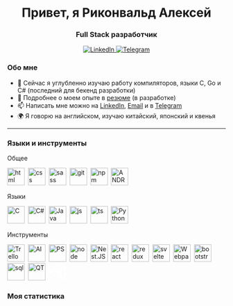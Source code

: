 <div id="name" align="center">
     <h1>Привет, я Риконвальд Алексей</h1>
     <h3>Full Stack разработчик</h3>
 </div>
 
 <div id="socials" align="center">
     <a href="https://www.linkedin.com/in/%D0%B0%D0%BB%D0%B5%D0%BA%D1%81%D0%B5%D0%B9-%D1%80%D0%B8%D0%BA%D0%BE%D0%BD%D0%B2%D0%B0%D0%BB%D1%8C%D0%B4-06b4ba208/?lipi=urn%3Ali%3Apage%3Ad_flagship3_people%3BkZhpJhQ3R0S26kzsAnLS7w%3D%3D">
     <img src="https://img.shields.io/badge/LinkedIn-blue?style=for-the-badge&logo=linkedin&logoColor=white" alt="LinkedIn"/>
   </a>
   <!-- <a href="twitter-url">
     <img src="https://img.shields.io/badge/Twitter-blue?style=for-the-badge&logo=twitter&logoColor=white" alt="Twitter"/>
   </a> -->
   <a href="https://t.me/Rickonvald">
     <img src="https://img.shields.io/badge/Telegram-blue?style=for-the-badge&logo=telegram&logoColor=white" alt="Telegram"/>
   </a>
 </div>
 
 ### Обо мне
 - 🌱 Сейчас я углубленно изучаю работу компиляторов, языки C, Go и C# (последний для бекенд разработки)
 - 📄 Подробнее о моем опыте в [резюме](cv-link) (в разработке)
 - 📫 Написать мне можно на [LinkedIn](https://www.linkedin.com/in/%D0%B0%D0%BB%D0%B5%D0%BA%D1%81%D0%B5%D0%B9-%D1%80%D0%B8%D0%BA%D0%BE%D0%BD%D0%B2%D0%B0%D0%BB%D1%8C%D0%B4-06b4ba208/?lipi=urn%3Ali%3Apage%3Ad_flagship3_people%3BkZhpJhQ3R0S26kzsAnLS7w%3D%3D), [Email](mailto:rickonvald@gmail.com) и в [Telegram](https://t.me/Rickonvald)
 - 🌍 Я говорю на английском, изучаю китайский, японский и квенья
 
 ---
 
 ### Языки и инструменты
 
 Общее
 
 <img src="https://cdn.jsdelivr.net/gh/devicons/devicon/icons/html5/html5-original.svg" title="html" width="40" height="40"/>&nbsp;
 <img src="https://cdn.jsdelivr.net/gh/devicons/devicon/icons/css3/css3-original.svg" title="css" width="40" height="40"/>&nbsp;
 <img src="https://cdn.jsdelivr.net/gh/devicons/devicon/icons/sass/sass-original.svg" title="sass" width="40" height="40"/>&nbsp;
 <img src="https://cdn.jsdelivr.net/gh/devicons/devicon/icons/git/git-plain.svg" title="git" width="40" height="40"/>&nbsp;
 <img src="https://cdn.jsdelivr.net/gh/devicons/devicon/icons/npm/npm-original-wordmark.svg" title="npm" width="40" height="40"/>&nbsp;
 <img src="https://cdn.jsdelivr.net/gh/devicons/devicon/icons/android/android-plain.svg" title="ANDROID" width="40" height="40"/>&nbsp;
 
 Языки
 
 <img src="https://cdn.jsdelivr.net/gh/devicons/devicon/icons/c/c-plain.svg" title="С" width="40" height="40"/>&nbsp;
 <img src="https://cdn.jsdelivr.net/gh/devicons/devicon/icons/csharp/csharp-plain.svg" title="С#" width="40" height="40"/>&nbsp;
 <img src="https://cdn.jsdelivr.net/gh/devicons/devicon/icons/java/java-original.svg" title="Java" width="40" height="40"/>&nbsp;
 <img src="https://cdn.jsdelivr.net/gh/devicons/devicon/icons/javascript/javascript-original.svg" title="js" width="40" height="40"/>&nbsp;
 <img src="https://cdn.jsdelivr.net/gh/devicons/devicon/icons/typescript/typescript-original.svg" title="ts" width="40" height="40"/>&nbsp;
 <img src="https://cdn.jsdelivr.net/gh/devicons/devicon/icons/python/python-original.svg" title="Python" width="40" height="40"/>&nbsp;
 
 Инструменты
 <div display='flex'>
   <img src="https://cdn.jsdelivr.net/gh/devicons/devicon/icons/trello/trello-plain.svg" title="Trello" width="40" height="40"/>&nbsp;
   <img src="https://cdn.jsdelivr.net/gh/devicons/devicon/icons/illustrator/illustrator-plain.svg" title="AI" width="40" height="40"/>&nbsp;
   <img src="https://cdn.jsdelivr.net/gh/devicons/devicon/icons/photoshop/photoshop-plain.svg" title="PS" width="40" height="40"/>&nbsp;
   <img src="https://cdn.jsdelivr.net/gh/devicons/devicon/icons/nodejs/nodejs-original.svg" title="node" width="40" height="40"/>&nbsp;
   <img src="https://cdn.jsdelivr.net/gh/devicons/devicon/icons/nestjs/nestjs-plain.svg" title="Nest.JS" width="40" height="40"/>&nbsp;
   <img src="https://cdn.jsdelivr.net/gh/devicons/devicon/icons/react/react-original.svg" title="react" width="40" height="40"/>&nbsp;
   <img src="https://cdn.jsdelivr.net/gh/devicons/devicon/icons/redux/redux-original.svg" title="redux" width="40" height="40"/>&nbsp;
   <img src="https://cdn.jsdelivr.net/gh/devicons/devicon/icons/svelte/svelte-original.svg" title="svelte" width="40" height="40"/>&nbsp;
   <img src="https://cdn.jsdelivr.net/gh/devicons/devicon/icons/webpack/webpack-original.svg" title="Webpack" width="40" height="40"/>&nbsp;
   <img src="https://cdn.jsdelivr.net/gh/devicons/devicon/icons/bootstrap/bootstrap-plain.svg" title="bootstrap" width="40" height="40"/>&nbsp;
   <img src="https://cdn.jsdelivr.net/gh/devicons/devicon/icons/postgresql/postgresql-original.svg" title="sql" width="40" height="40"/>&nbsp;
   <img src="https://cdn.jsdelivr.net/gh/devicons/devicon/icons/qt/qt-original.svg" title="QT" width="40" height="40"/>&nbsp;
   <svg viewBox="0 0 128 128" title="Unity" width="40" height="40">
     <path d="M82.48 63.578l22.418-38.402 10.832 38.402-10.832 38.398zm-10.926 6.238l22.422 38.402-39.047-9.922-28.211-28.48zM93.969 18.93L71.555 57.34H26.719L54.93 28.855zm32 31.582L112.293.031 61.25 13.559l-7.555 13.18-15.336-.109L1 63.582l37.359 36.949h.004l15.324-.113 7.57 13.176 51.035 13.527 13.676-50.473-7.762-13.07zm0 0" fill="#fff"></path>
   </svg>&nbsp;
 </div>
 
 <!-- <img src="https://cdn.jsdelivr.net/gh/devicons/devicon/icons/angularjs/angularjs-original.svg" title="angular" width="40" height="40"/>&nbsp; -->
 ### Моя статистика
 
 <div id="stat">
     <img src="https://github-profile-summary-cards.vercel.app/api/cards/profile-details?username=Rickovald&theme=github_dark" alt=""/>
     <img src="https://github-profile-summary-cards.vercel.app/api/cards/most-commit-language?username=Rickovald&theme=github_dark" alt=""/>
     <img src="https://github-profile-summary-cards.vercel.app/api/cards/stats?username=Rickovald&theme=github_dark" alt=""/>
     <img src="https://github-profile-summary-cards.vercel.app/api/cards/productive-time?username=Rickovald&theme=github_dark&utcOffset=3.00" alt=""/>
 </div>